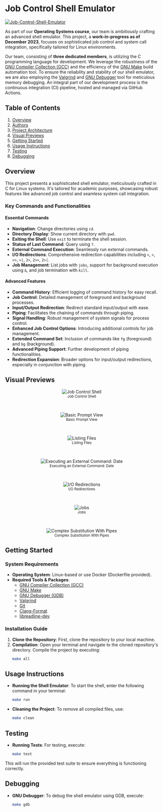 # Job Control Shell Emulator
[![Job-Control-Shell-Emulator](https://github.com/mathusanMe/Job-Control-Shell-Emulator/actions/workflows/main.yml/badge.svg)](https://github.com/mathusanMe/Job-Control-Shell-Emulator/actions/workflows/main.yml)

As part of our **Operating Systems course**, our team is ambitiously crafting an advanced shell emulator. This project, a **work-in-progress as of December 2023**, focuses on sophisticated job control and system call integration, specifically tailored for Linux environments.

Our team, consisting of **three dedicated members**, is utilizing the C programming language for development. We leverage the robustness of the [GNU Compiler Collection (GCC)](https://gcc.gnu.org/) and the efficiency of the [GNU Make](https://www.gnu.org/software/make/) build automation tool. To ensure the reliability and stability of our shell emulator, we are also employing the [Valgrind](https://valgrind.org/) and [GNU Debugger](https://www.gnu.org/software/gdb/) tool for meticulous memory debugging. An integral part of our development process is the continuous integration (CI) pipeline, hosted and managed via GitHub Actions.

## Table of Contents
1. [Overview](#overview)
2. [Authors](AUTHORS.md)
3. [Project Architecture](ARCHITECTURE.md)
4. [Visual Previews](#visual-previews)
5. [Getting Started](#getting-started)
6. [Usage Instructions](#usage-instructions)
7. [Testing](#testing)
8. [Debugging](#debugging)

## Overview

This project presents a sophisticated shell emulator, meticulously crafted in C for Linux systems. It's tailored for academic purposes, showcasing robust features like advanced job control and seamless system call integration.

### Key Commands and Functionalities

#### Essential Commands
- **Navigation**: Change directories using `cd`.
- **Directory Display**: Show current directory with `pwd`.
- **Exiting the Shell**: Use `exit` to terminate the shell session.
- **Status of Last Command**: Query using `?`.
- **External Command Execution**: Seamlessly run external commands.
- **I/O Redirections**: Comprehensive redirection capabilities including `<`, `>`, `>>`, `>|`, `2>`, `2>>`, `2>|`.
- **Job Management**: List jobs with `jobs`, support for background execution using `&`, and job termination with `kill`.

#### Advanced Features
- **Command History**: Efficient logging of command history for easy recall.
- **Job Control**: Detailed management of foreground and background processes.
- **Input/Output Redirection**: Redirect standard input/output with ease.
- **Piping**: Facilitates the chaining of commands through piping.
- **Signal Handling**: Robust management of system signals for process control.
- **Enhanced Job Control Options**: Introducing additional controls for job management.
- **Extended Command Set**: Inclusion of commands like `fg` (foreground) and `bg` (background).
- **Advanced Piping Support**: Further development of piping functionalities.
- **Redirection Expansion**: Broader options for input/output redirections, especially in conjunction with piping.

## Visual Previews

<p align="center">
  <img src="images/job-control-shell.png" alt="Job Control Shell">
  <br>
  <sub>Job Control Shell</sub>
</p>

<br>

<p align="center">
  <img src="images/basic-prompt-view.jpeg" alt="Basic Prompt View">
  <br>
  <sub>Basic Prompt View</sub>
</p>

<br>

<p align="center">
  <img src="images/listing-files.jpeg" alt="Listing Files">
  <br>
  <sub>Listing Files</sub>
</p>

<br>

<p align="center">
  <img src="images/date.jpeg" alt="Executing an External Command: Date">
  <br>
  <sub>Executing an External Command: Date</sub>
</p>

<br>

<p align="center">
  <img src="images/redirections.jpeg" alt="I/O Redirections">
  <br>
  <sub>I/O Redirections</sub>
</p>

<br>

<p align="center">
  <img src="images/jobs.jpeg" alt="Jobs">
  <br>
  <sub>Jobs</sub>
</p>

<br>

<p align="center">
  <img src="images/complex-substitution.png" alt="Complex Substitution With Pipes">
  <br>
  <sub>Complex Substitution With Pipes</sub>
</p>

## Getting Started

### System Requirements
- **Operating System**: Linux-based or use Docker (Dockerfile provided).
- **Required Tools & Packages**: 
  - [GNU Compiler Collection (GCC)](https://gcc.gnu.org/) 
  - [GNU Make](https://www.gnu.org/software/make/)
  - [GNU Debugger (GDB)](https://www.gnu.org/software/gdb/)
  - [Valgrind](https://valgrind.org/)
  - [Git](https://git-scm.com/)
  - [Clang-Format](https://clang.llvm.org/docs/ClangFormat.html)
  - [libreadline-dev](https://packages.debian.org/sid/libreadline-dev)

### Installation Guide
1. **Clone the Repository**: First, clone the repository to your local machine.
2. **Compilation**: Open your terminal and navigate to the cloned repository's directory. Compile the project by executing:
   ```bash
   make all
   ```

## Usage Instructions
- **Running the Shell Emulator**: To start the shell, enter the following command in your terminal:
  ```bash
  make run
  ```
- **Cleaning the Project**: To remove all compiled files, use:
  ```bash
  make clean
  ```

## Testing
- **Running Tests**: For testing, execute:
  ```bash
  make test
  ```

This will run the provided test suite to ensure everything is functioning correctly.

## Debugging
- **GNU Debugger**: To debug the shell emulator using GDB, execute:
  ```bash
  make gdb
  ```
